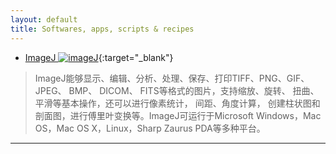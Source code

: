 ```yaml
---
layout: default
title: Softwares, apps, scripts & recipes
---
```


- [ImageJ  ![imageJ][i1]](http://rsb.info.nih.gov/ij/index.html "Image processing and analysis"){:target="_blank"}

> ImageJ能够显示、编辑、分析、处理、保存、打印TIFF、PNG、GIF、 JPEG、 BMP、 DICOM、 FITS等格式的图片，支持缩放、旋转、 扭曲、平滑等基本操作，还可以进行像素统计， 间距、角度计算， 创建柱状图和剖面图，进行傅里叶变换等。ImageJ可运行于Microsoft Windows，Mac OS，Mac OS X，Linux，Sharp Zaurus PDA等多种平台。

***

[i1]:{{site.baseurl}}images/ext.png